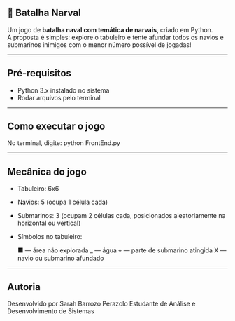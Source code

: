 ## 🐋 Batalha Narval
Um jogo de **batalha naval com temática de narvais**, criado em Python.  
A proposta é simples: explore o tabuleiro e tente afundar todos os navios e submarinos inimigos com o menor número possível de jogadas!

---
## Pré-requisitos

- Python 3.x instalado no sistema
- Rodar arquivos pelo terminal

---
## Como executar o jogo
   No terminal, digite: python FrontEnd.py

---
## Mecânica do jogo

- Tabuleiro: 6x6
- Navios: 5 (ocupa 1 célula cada)
- Submarinos: 3 (ocupam 2 células cada, posicionados aleatoriamente na horizontal ou vertical)
- Símbolos no tabuleiro:

     ■ — área não explorada
     _ — água
     ⌖ — parte de submarino atingida
     X — navio ou submarino afundado

---
##  Autoria
Desenvolvido por Sarah Barrozo Perazolo
Estudante de Análise e Desenvolvimento de Sistemas


